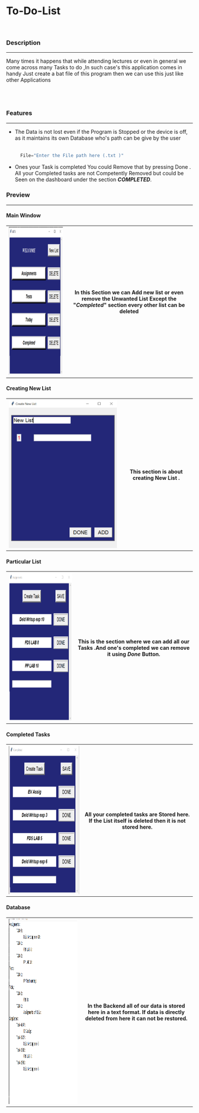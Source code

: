 # To-Do-List

<br>

### Description
***

Many times it happens that while attending lectures or even in general
we come across many Tasks to do ,In such case's this application comes in handy
Just create a bat file of this program then we can use this just like other Applications

<br><br>

### Features 
***

* The Data is not lost even if the Program is Stopped or the device is off, as it 
maintains its own Database who's path can be give by the user
    ~~~python
      
      File="Enter the File path here (.txt )"
    
    ~~~
 
* Ones your Task is completed You could Remove that by pressing Done
. All your Completed tasks are not Competently Removed but could be Seen 
on the dashboard under the section ***COMPLETED***.

 

### Preview
***

#### Main Window

<table>
<tr>
<th>

<img src="images/main.png"  height="400px" width="500px">

</th>
<th>

In this Section we can 
Add new list or even remove 
the Unwanted List
Except the "***Completed***"  section every other list can be deleted

</th>
</tr>
</table>

#### Creating New List


<table>
<tr>
<th>

<img src="images/newlist.png"  height="400px" width="500px">

</th>
<th>

This section is about creating New List . 

</th>
</tr>
</table>



#### Particular List

<table>
<tr>
<th>

<img src="images/Tests.png"  height="400px" width="500px">

</th>
<th>

This is the section where we can add all our Tasks .And one's
completed we can remove it using ***Done*** Button.

</th>
</tr>
</table>


#### Completed Tasks

<table>
<tr>
<th>

<img src="images/completed.png"  height="400px" width="500px">

</th>
<th>

All your completed tasks are Stored here.
If the List itself is deleted then it is not stored here.
 

</th>
</tr>
</table>


#### Database

<table>
<tr>
<th>

<img src="images/database.png"  height="500px" width="600px">

</th>
<th>

In the Backend all of our data is stored here in 
a text format.
If data is directly deleted from here it can not be restored.

</th>
</tr>
</table>



